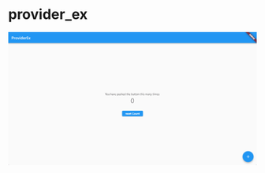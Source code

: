# provider_ex

<img src="https://github.com/nshiraki/flutter-sandbox/blob/main/provider_ex/screenshot/img.gif">
